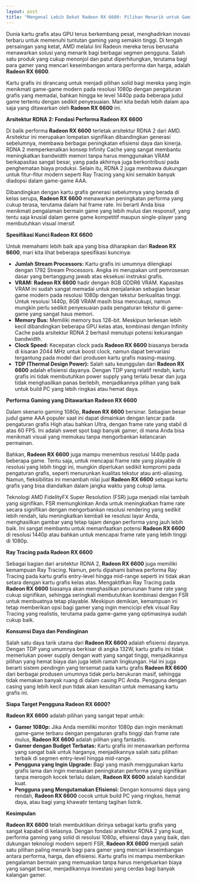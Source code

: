 ```yaml
---
layout: post
title: "Mengenal Lebih Dekat Radeon RX 6600: Pilihan Menarik untuk Gaming Entry-Level Hingga Mid-Range"
---
```


Dunia kartu grafis atau GPU terus berkembang pesat, menghadirkan inovasi terbaru untuk memenuhi tuntutan gaming yang semakin tinggi. Di tengah persaingan yang ketat, AMD melalui lini Radeon mereka terus berusaha menawarkan solusi yang menarik bagi berbagai segmen pengguna. Salah satu produk yang cukup menonjol dan patut diperhitungkan, terutama bagi para gamer yang mencari keseimbangan antara performa dan harga, adalah **Radeon RX 6600**.

Kartu grafis ini dirancang untuk menjadi pilihan solid bagi mereka yang ingin menikmati game-game modern pada resolusi 1080p dengan pengaturan grafis yang memadai, bahkan hingga ke level 1440p pada beberapa judul game tertentu dengan sedikit penyesuaian. Mari kita bedah lebih dalam apa saja yang ditawarkan oleh **Radeon RX 6600** ini.

**Arsitektur RDNA 2: Fondasi Performa Radeon RX 6600**

Di balik performa **Radeon RX 6600** terletak arsitektur RDNA 2 dari AMD. Arsitektur ini merupakan lompatan signifikan dibandingkan generasi sebelumnya, membawa berbagai peningkatan efisiensi daya dan kinerja. RDNA 2 memperkenalkan konsep Infinity Cache yang sangat membantu meningkatkan bandwidth memori tanpa harus menggunakan VRAM berkapasitas sangat besar, yang pada akhirnya juga berkontribusi pada penghematan biaya produksi. Selain itu, RDNA 2 juga membawa dukungan untuk fitur-fitur modern seperti Ray Tracing yang kini semakin banyak diadopsi dalam game-game AAA.

Dibandingkan dengan kartu grafis generasi sebelumnya yang berada di kelas serupa, **Radeon RX 6600** menawarkan peningkatan performa yang cukup terasa, terutama dalam hal frame rate. Ini berarti Anda bisa menikmati pengalaman bermain game yang lebih mulus dan responsif, yang tentu saja krusial dalam genre game kompetitif maupun single-player yang membutuhkan visual imersif.

**Spesifikasi Kunci Radeon RX 6600**

Untuk memahami lebih baik apa yang bisa diharapkan dari **Radeon RX 6600**, mari kita lihat beberapa spesifikasi kuncinya:

*   **Jumlah Stream Processors:** Kartu grafis ini umumnya dilengkapi dengan 1792 Stream Processors. Angka ini merupakan unit pemrosesan dasar yang bertanggung jawab atas eksekusi instruksi grafis.
*   **VRAM:** **Radeon RX 6600** hadir dengan 8GB GDDR6 VRAM. Kapasitas VRAM ini sudah sangat memadai untuk menjalankan sebagian besar game modern pada resolusi 1080p dengan tekstur berkualitas tinggi. Untuk resolusi 1440p, 8GB VRAM masih bisa mencukupi, namun mungkin perlu sedikit penyesuaian pada pengaturan tekstur di game-game yang sangat haus memori.
*   **Memory Bus:** Memiliki memory bus 128-bit. Meskipun terkesan lebih kecil dibandingkan beberapa GPU kelas atas, kombinasi dengan Infinity Cache pada arsitektur RDNA 2 berhasil menutupi potensi kekurangan bandwidth.
*   **Clock Speed:** Kecepatan clock pada **Radeon RX 6600** biasanya berada di kisaran 2044 MHz untuk boost clock, namun dapat bervariasi tergantung pada model dari produsen kartu grafis masing-masing.
*   **TDP (Thermal Design Power):** Salah satu keunggulan dari **Radeon RX 6600** adalah efisiensi dayanya. Dengan TDP yang relatif rendah, kartu grafis ini tidak membutuhkan power supply yang terlalu besar dan juga tidak menghasilkan panas berlebih, menjadikannya pilihan yang baik untuk build PC yang lebih ringkas atau hemat daya.

**Performa Gaming yang Ditawarkan Radeon RX 6600**

Dalam skenario gaming 1080p, **Radeon RX 6600** bersinar. Sebagian besar judul game AAA populer saat ini dapat dimainkan dengan lancar pada pengaturan grafis High atau bahkan Ultra, dengan frame rate yang stabil di atas 60 FPS. Ini adalah sweet spot bagi banyak gamer, di mana Anda bisa menikmati visual yang memukau tanpa mengorbankan kelancaran permainan.

Bahkan, **Radeon RX 6600** juga mampu menembus resolusi 1440p pada beberapa game. Tentu saja, untuk mencapai frame rate yang playable di resolusi yang lebih tinggi ini, mungkin diperlukan sedikit kompromi pada pengaturan grafis, seperti menurunkan kualitas tekstur atau anti-aliasing. Namun, fleksibilitas ini menambah nilai jual **Radeon RX 6600** sebagai kartu grafis yang bisa diandalkan dalam jangka waktu yang cukup lama.

Teknologi AMD FidelityFX Super Resolution (FSR) juga menjadi nilai tambah yang signifikan. FSR memungkinkan Anda untuk meningkatkan frame rate secara signifikan dengan mengorbankan resolusi rendering yang sedikit lebih rendah, lalu meningkatkan kembali ke resolusi layar Anda, menghasilkan gambar yang tetap tajam dengan performa yang jauh lebih baik. Ini sangat membantu untuk memanfaatkan potensi **Radeon RX 6600** di resolusi 1440p atau bahkan untuk mencapai frame rate yang lebih tinggi di 1080p.

**Ray Tracing pada Radeon RX 6600**

Sebagai bagian dari arsitektur RDNA 2, **Radeon RX 6600** juga memiliki kemampuan Ray Tracing. Namun, perlu dipahami bahwa performa Ray Tracing pada kartu grafis entry-level hingga mid-range seperti ini tidak akan setara dengan kartu grafis kelas atas. Mengaktifkan Ray Tracing pada **Radeon RX 6600** biasanya akan menghasilkan penurunan frame rate yang cukup signifikan, sehingga seringkali membutuhkan kombinasi dengan FSR untuk membuatnya tetap playable. Meskipun demikian, kemampuan ini tetap memberikan opsi bagi gamer yang ingin mencicipi efek visual Ray Tracing yang realistis, terutama pada game-game yang optimasinya sudah cukup baik.

**Konsumsi Daya dan Pendinginan**

Salah satu daya tarik utama dari **Radeon RX 6600** adalah efisiensi dayanya. Dengan TDP yang umumnya berkisar di angka 132W, kartu grafis ini tidak memerlukan power supply dengan watt yang sangat tinggi, menjadikannya pilihan yang hemat biaya dan juga lebih ramah lingkungan. Hal ini juga berarti sistem pendingin yang tersemat pada kartu grafis **Radeon RX 6600** dari berbagai produsen umumnya tidak perlu berukuran masif, sehingga tidak memakan banyak ruang di dalam casing PC Anda. Pengguna dengan casing yang lebih kecil pun tidak akan kesulitan untuk memasang kartu grafis ini.

**Siapa Target Pengguna Radeon RX 6600?**

**Radeon RX 6600** adalah pilihan yang sangat tepat untuk:

*   **Gamer 1080p:** Jika Anda memiliki monitor 1080p dan ingin menikmati game-game terbaru dengan pengaturan grafis tinggi dan frame rate mulus, **Radeon RX 6600** adalah pilihan yang fantastis.
*   **Gamer dengan Budget Terbatas:** Kartu grafis ini menawarkan performa yang sangat baik untuk harganya, menjadikannya salah satu pilihan terbaik di segmen entry-level hingga mid-range.
*   **Pengguna yang Ingin Upgrade:** Bagi yang masih menggunakan kartu grafis lama dan ingin merasakan peningkatan performa yang signifikan tanpa merogoh kocek terlalu dalam, **Radeon RX 6600** adalah kandidat kuat.
*   **Pengguna yang Mengutamakan Efisiensi:** Dengan konsumsi daya yang rendah, **Radeon RX 6600** cocok untuk build PC yang ringkas, hemat daya, atau bagi yang khawatir tentang tagihan listrik.

**Kesimpulan**

**Radeon RX 6600** telah membuktikan dirinya sebagai kartu grafis yang sangat kapabel di kelasnya. Dengan fondasi arsitektur RDNA 2 yang kuat, performa gaming yang solid di resolusi 1080p, efisiensi daya yang baik, dan dukungan teknologi modern seperti FSR, **Radeon RX 6600** menjadi salah satu pilihan paling menarik bagi para gamer yang mencari keseimbangan antara performa, harga, dan efisiensi. Kartu grafis ini mampu memberikan pengalaman bermain yang memuaskan tanpa harus mengeluarkan biaya yang sangat besar, menjadikannya investasi yang cerdas bagi banyak kalangan gamer.
